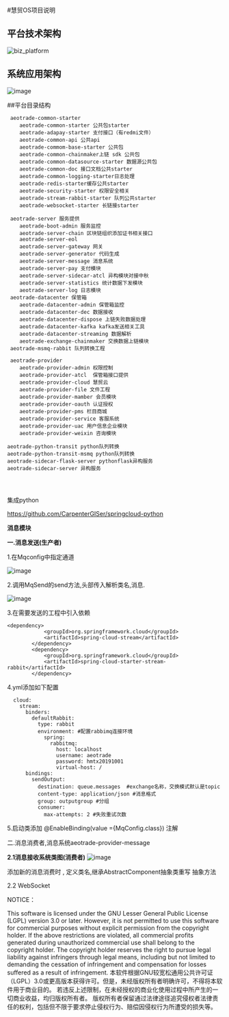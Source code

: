 #慧贸OS项目说明

## 平台技术架构

![biz_platform](https://github.com/user-attachments/assets/e8935be9-45a7-4383-8e48-a9e7d689ec91)


## 系统应用架构

![image](https://github.com/user-attachments/assets/e00b704a-bfc2-4b3d-86fc-a2b063d20da0)



##平台目录结构

```
 aeotrade-common-starter
	aeotrade-common-starter 公共包starter
	aeotrade-adapay-starter 支付接口（有redmi文件）
	aeotrade-common-api 公共api
	aeotrade-commom-base-starter 公共包
	aeotrade-common-chainmaker上链 sdk 公共包
	aeotrade-common-datasource-starter 数据源公共包
	aeotrade-common-doc 接口文档公共starter
	aeotrade-common-logging-starter日志处理
	aeotrade-redis-starter缓存公共starter
	aeotrade-security-starter 权限安全相关
	aeotrade-stream-rabbit-starter 队列公共starter
	aeotrade-websocket-starter 长链接starter

 aeotrade-server 服务提供
	aeotrade-boot-admin 服务监控
	aeotrade-server-chain 区块链组织添加证书相关接口
	aeotrade-server-eol
	aeotrade-server-gateway 网关
	aeotrade-server-generator 代码生成
	aeotrade-server-message 消息系统
	aeotrade-server-pay 支付模块
	aeotrade-server-sidecar-atcl 异构模块对接中秋
	aeotrade-server-statistics 统计数据下发模块
	aeotrade-server-log 日志模块
 aeotrade-datacenter 保管箱
    aeotrade-datacenter-admin 保管箱监控
    aeotrade-datacenter-dec 数据接收
    aeotrade-datacenter-dispose 上链失败数据处理
    aeotrade-datacenter-kafka kafka发送相关工具
    aeotrade-datacenter-streaming 数据解析
    aeotrade-exchange-chainmaker 交换数据上链模块
 aeotrade-msmq-rabbit 队列转换工程

 aeotrade-provider
 	aeotrade-provider-admin 权限控制
 	aeotrade-provider-atcl  保管箱接口提供
 	aeotrade-provider-cloud 慧贸云
 	aeotrade-provider-file 文件工程
 	aeotrade-provider-mamber 会员模块
 	aeotrade-provider-oauth 认证授权
 	aeotrade-provider-pms 栏目商城
 	aeotrade-provider-service 客服系统
 	aeotrade-provider-uac 用户信息企业模块
 	aeotrade-provider-weixin 咨询模块

aeotrade-python-transit python队列转换
aeotrade-python-transit-msmq python队列转换
aeotrade-sidecar-flask-server pythonflask异构服务
aeotrade-sidecar-server 异构服务
    



```
集成python

https://github.com/CarpenterGISer/springcloud-python




**消息模块**



**一.消息发送(生产者)**

1.在Mqconfig中指定通道

![image](https://github.com/user-attachments/assets/6782608a-9c8c-4969-892d-b1e89ae83a2e)


2.调用MqSend的send方法,头部传入解析类名,消息.

![image](https://github.com/user-attachments/assets/7566f071-846f-4fb7-80ee-a2c10e274ea8)


3.在需要发送的工程中引入依赖

````
<dependency>
            <groupId>org.springframework.cloud</groupId>
            <artifactId>spring-cloud-stream</artifactId>
        </dependency>
        <dependency>
            <groupId>org.springframework.cloud</groupId>
            <artifactId>spring-cloud-starter-stream-rabbit</artifactId>
        </dependency>
````
4.yml添加如下配置

````
  cloud:
    stream:
      binders:
        defaultRabbit:
          type: rabbit
          environment: #配置rabbimq连接环境
            spring:
              rabbitmq:
                host: localhost
                username: aeotrade
                password: hmtx20191001
                virtual-host: /
      bindings:
        sendOutput:
          destination: queue.messages  #exchange名称，交换模式默认是topic
          content-type: application/json #消息格式
          group: outputgroup #分组
          consumer:
            max-attempts: 2 #失败重试次数
````
5.启动类添加 @EnableBinding(value ={MqConfig.class}) 注解

二.消息消费者,消息系统aeotrade-provider-message

**2.1消息接收系统类图(消费者)**
![image](https://github.com/user-attachments/assets/d1504106-80a1-443e-8a16-aa2ada414095)


添加新的消息消费时 , 定义类名,继承AbstractComponent抽象类重写 抽象方法

2.2 WebSocket

NOTICE：

This software is licensed under the GNU Lesser General Public License (LGPL) version 3.0 or later. However, it is not permitted to use this software for commercial purposes without explicit permission from the copyright holder.
If the above restrictions are violated, all commercial profits generated during unauthorized commercial use shall belong to the copyright holder. 
The copyright holder reserves the right to pursue legal liability against infringers through legal means, including but not limited to demanding the cessation of infringement and compensation for losses suffered as a result of infringement.
本软件根据GNU较宽松通用公共许可证（LGPL）3.0或更高版本获得许可。但是，未经版权所有者明确许可，不得将本软件用于商业目的。
若违反上述限制，在未经授权的商业化使用过程中所产生的一切商业收益，均归版权所有者。
版权所有者保留通过法律途径追究侵权者法律责任的权利，包括但不限于要求停止侵权行为、赔偿因侵权行为所遭受的损失等。
